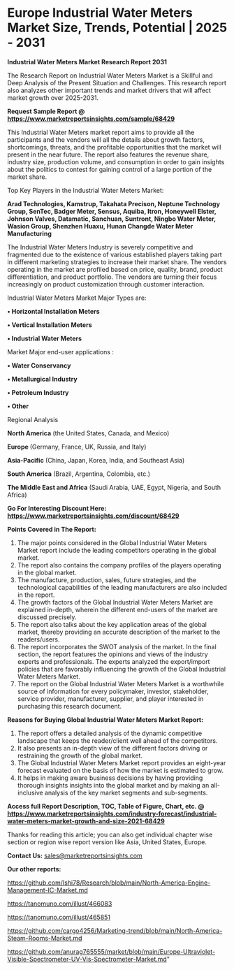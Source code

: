 # Europe Industrial Water Meters Market Size, Trends, Potential | 2025 - 2031

<strong>Industrial Water Meters Market Research Report 2031</strong>

The Research Report on Industrial Water Meters Market is a Skillful and Deep Analysis of the Present Situation and Challenges. This research report also analyzes other important trends and market drivers that will affect market growth over 2025-2031.

<strong>Request Sample Report @ <a href=https://www.marketreportsinsights.com/sample/68429>https://www.marketreportsinsights.com/sample/68429</a></strong>

This Industrial Water Meters market report aims to provide all the participants and the vendors will all the details about growth factors, shortcomings, threats, and the profitable opportunities that the market will present in the near future. The report also features the revenue share, industry size, production volume, and consumption in order to gain insights about the politics to contest for gaining control of a large portion of the market share.

Top Key Players in the Industrial Water Meters Market:

<strong>Arad Technologies, Kamstrup, Takahata Precison, Neptune Technology Group, SenTec, Badger Meter, Sensus, Aquiba, Itron, Honeywell Elster, Johnson Valves, Datamatic, Sanchuan, Suntront, Ningbo Water Meter, Wasion Group, Shenzhen Huaxu, Hunan Changde Water Meter Manufacturing</strong>

The Industrial Water Meters Industry is severely competitive and fragmented due to the existence of various established players taking part in different marketing strategies to increase their market share. The vendors operating in the market are profiled based on price, quality, brand, product differentiation, and product portfolio. The vendors are turning their focus increasingly on product customization through customer interaction.

Industrial Water Meters Market Major Types are:

<strong>• Horizontal Installation Meters

• Vertical Installation Meters

• Industrial Water Meters</strong>

Market Major end-user applications :

<strong>• Water Conservancy

• Metallurgical Industry

• Petroleum Industry

• Other</strong>

Regional Analysis

</u><strong><b>North America</b></strong> (the United States, Canada, and Mexico)

<strong><b>Europe </b></strong>(Germany, France, UK, Russia, and Italy)

<strong><b>Asia-Pacific</b></strong> (China, Japan, Korea, India, and Southeast Asia)

<strong><b>South America</b></strong> (Brazil, Argentina, Colombia, etc.)

<strong><b>The Middle East and Africa</b></strong> (Saudi Arabia, UAE, Egypt, Nigeria, and South Africa)

<strong>Go For Interesting Discount Here: <a href=https://www.marketreportsinsights.com/discount/68429>https://www.marketreportsinsights.com/discount/68429</a></strong>

<strong>Points Covered in The Report:</strong>
<ol>
  <li>The major points considered in the Global Industrial Water Meters Market report include the leading competitors operating in the global market.</li>
  <li>The report also contains the company profiles of the players operating in the global market.</li>
  <li>The manufacture, production, sales, future strategies, and the technological capabilities of the leading manufacturers are also included in the report.</li>
  <li>The growth factors of the Global Industrial Water Meters Market are explained in-depth, wherein the different end-users of the market are discussed precisely.</li>
  <li>The report also talks about the key application areas of the global market, thereby providing an accurate description of the market to the readers/users.</li>
  <li>The report incorporates the SWOT analysis of the market. In the final section, the report features the opinions and views of the industry experts and professionals. The experts analyzed the export/import policies that are favorably influencing the growth of the Global Industrial Water Meters Market.</li>
  <li>The report on the Global Industrial Water Meters Market is a worthwhile source of information for every policymaker, investor, stakeholder, service provider, manufacturer, supplier, and player interested in purchasing this research document.</li>
</ol>
<strong>Reasons for Buying Global Industrial Water Meters Market Report:</strong>

<ol>
  <li>The report offers a detailed analysis of the dynamic competitive landscape that keeps the reader/client well ahead of the competitors.</li>
  <li>It also presents an in-depth view of the different factors driving or restraining the growth of the global market.</li>
  <li>The Global Industrial Water Meters Market report provides an eight-year forecast evaluated on the basis of how the market is estimated to grow.</li>
  <li>It helps in making aware business decisions by having providing thorough insights insights into the global market and by making an all-inclusive analysis of the key market segments and sub-segments.</li>
</ol>
<strong>Access full Report Description, TOC, Table of Figure, Chart, etc. @ <a href=https://www.marketreportsinsights.com/industry-forecast/industrial-water-meters-market-growth-and-size-2021-68429>https://www.marketreportsinsights.com/industry-forecast/industrial-water-meters-market-growth-and-size-2021-68429</a></strong>


Thanks for reading this article; you can also get individual chapter wise section or region wise report version like Asia, United States, Europe.

<strong>Contact Us:</strong>
sales@marketreportsinsights.com

<strong>Our other reports:</strong>

<a href=https://github.com/Ishi78/Research/blob/main/North-America-Engine-Management-IC-Market.md>https://github.com/Ishi78/Research/blob/main/North-America-Engine-Management-IC-Market.md</a>

<a href=https://tanomuno.com/illust/466083>https://tanomuno.com/illust/466083</a>

<a href=https://tanomuno.com/illust/465851>https://tanomuno.com/illust/465851</a>

<a href=https://github.com/cargo4256/Marketing-trend/blob/main/North-America-Steam-Rooms-Market.md>https://github.com/cargo4256/Marketing-trend/blob/main/North-America-Steam-Rooms-Market.md</a>

<a href=https://github.com/anurag765555/market/blob/main/Europe-Ultraviolet-Visible-Spectrometer-UV-Vis-Spectrometer-Market.md>https://github.com/anurag765555/market/blob/main/Europe-Ultraviolet-Visible-Spectrometer-UV-Vis-Spectrometer-Market.md</a>"
